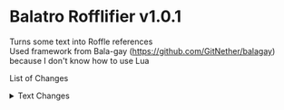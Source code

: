 # Balatro Rofflifier v1.0.1
Turns some text into Roffle references  
Used framework from Bala-gay (https://github.com/GitNether/balagay) because I don't know how to use Lua  

List of Changes
<details>
  <summary>Text Changes</summary>
  
  * Straight Flush - Streamer Streamer  
  * Royal Flush - Royal Streamer Streamer  
  * Baron - Baron Pog Baron  
  * Joker - Jimbo  
  * Fibonacci - Fib  
  * Gros Michel - Gross Michael  
  * Space Joker - Space Man  
  * Egg - Egg.  
  * Green Joker - Grimbo  
  * Vampire  - Nancy   
  * Photograph - Photo  
  * Turtle Bean - Bean  
  * Juggler - Yuggler  
  * Lucky Cat - Cat  
  * Spare Trousers - Pants  
  * Smiley Face - :)  
  * Hanging Chad - Chad  
  * Wee Joker - Weeee  
  * Oops! All 6s - Oops!  
  * Invisible Joker - Invis  
  * Yorick - Yo Rick  
  * Hieroglyph - Back In Time  
  * Petroglyph - Further Back In Time  
  * Hermit - Hermie  
  * Wheel of Fortune - Hweel Me  
  * Hanged Man - Hung Man  
  * Endless Mode - Keep It Goin  
  * Ectoplasm - Ectogasm  
  * The Club - The Clurb  
  * The Head - Head  
  * Popcorn - Poopcorn  
    
  To be implemented -  
  * Stone Card - Rock  
  * Polychrome - Shiny
  * Purple Seal - Purple 

  
</details>
